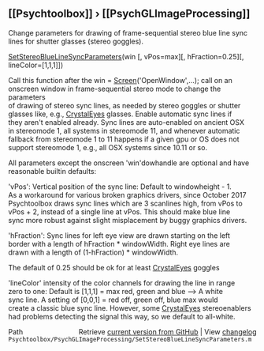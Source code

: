 ## [[Psychtoolbox]] &#8250; [[PsychGLImageProcessing]]

Change parameters for drawing of frame-sequential stereo blue line sync lines for shutter glasses (stereo goggles).  
  
[SetStereoBlueLineSyncParameters](SetStereoBlueLineSyncParameters)(win [, vPos=max][, hFraction=0.25][, lineColor=[1,1,1]])  
  
Call this function after the win = [Screen](Screen)('OpenWindow',...); call on an  
onscreen window in frame-sequential stereo mode to change the parameters  
of drawing of stereo sync lines, as needed by stereo goggles or shutter  
glasses like, e.g., [CrystalEyes](CrystalEyes) glasses. Enable automatic sync lines if  
they aren't enabled already. Sync lines are auto-enabled on ancient OSX  
in stereomode 1, all systems in stereomode 11, and whenever automatic  
fallback from stereomode 1 to 11 happens if a given gpu or OS does not  
support stereomode 1, e.g., all OSX systems since 10.11 or so.  
  
All parameters except the onscreen 'win'dowhandle are optional and have  
reasonable builtin defaults:  
  
'vPos': Vertical position of the sync line: Default to windowheight - 1.  
As a workaround for various broken graphics drivers, since October 2017  
Psychtoolbox draws sync lines which are 3 scanlines high, from vPos to  
vPos + 2, instead of a single line at vPos. This should make blue line  
sync more robust against slight misplacement by buggy graphics drivers.  
  
'hFraction': Sync lines for left eye view are drawn starting on the left  
border with a length of hFraction \* windowWidth. Right eye lines are  
drawn with a length of (1-hFraction) \* windowWidth.  
  
The default of 0.25 should be ok for at least [CrystalEyes](CrystalEyes) goggles  
  
'lineColor' intensity of the color channels for drawing the line in range  
zero to one: Default is [1,1,1] = max red, green and blue --\> A white  
sync line. A setting of [0,0,1] = red off, green off, blue max would  
create a classic blue sync line. However, some [CrystalEyes](CrystalEyes) stereoenablers  
had problems detecting the signal this way, so we default to all-white.  
  




<div class="code_header" style="text-align:right;">
  <span style="float:left;">Path&nbsp;&nbsp;</span> <span class="counter">Retrieve <a href=
  "https://raw.github.com/Psychtoolbox-3/Psychtoolbox-3/beta/Psychtoolbox/PsychGLImageProcessing/SetStereoBlueLineSyncParameters.m">current version from GitHub</a> | View <a href=
  "https://github.com/Psychtoolbox-3/Psychtoolbox-3/commits/beta/Psychtoolbox/PsychGLImageProcessing/SetStereoBlueLineSyncParameters.m">changelog</a></span>
</div>
<div class="code">
  <code>Psychtoolbox/PsychGLImageProcessing/SetStereoBlueLineSyncParameters.m</code>
</div>

